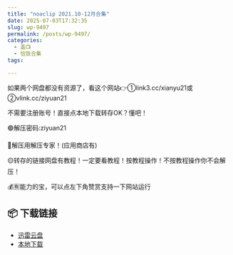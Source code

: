 ```yaml
---
title: "noaclip 2021.10-12月合集"
date: 2025-07-03T17:32:35
slug: wp-9497
permalink: /posts/wp-9497/
categories:
  - 盖📺
  - 恰饭合集
tags:

---
```


如果两个网盘都没有资源了，看这个网站👉①link3.cc/xianyu21或②vlink.cc/ziyuan21

不需要注册账号！直接点本地下载转存OK？懂吧！

🟢解压密码:ziyuan21

🔵解压用解压专家！(应用商店有)

🟡转存的链接网盘有教程！一定要看教程！按教程操作！不按教程操作你不会解压！

💰🈶能力的宝，可以点左下角赞赏支持一下网站运行

## 📦 下载链接
- [迅雷云盘](https://blziyuan21.com/pay-download/9497?key=40bd78436d&down_id=0)
- [本地下载](https://blziyuan21.com/pay-download/9497?key=40bd78436d&down_id=1)

